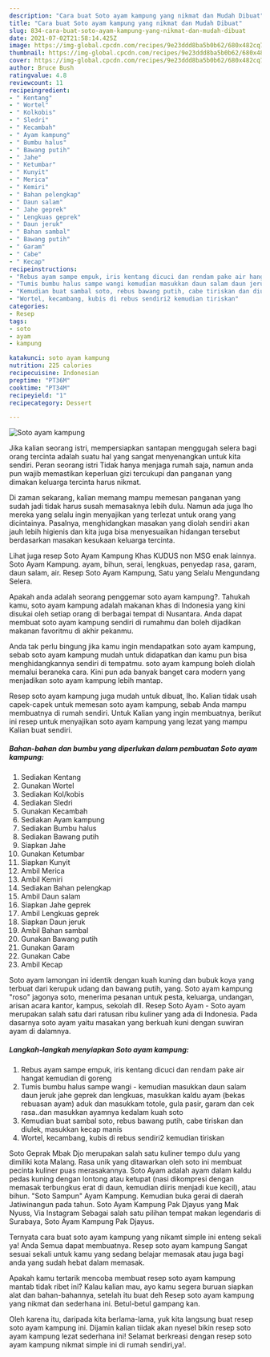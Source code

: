 ```yaml
---
description: "Cara buat Soto ayam kampung yang nikmat dan Mudah Dibuat"
title: "Cara buat Soto ayam kampung yang nikmat dan Mudah Dibuat"
slug: 834-cara-buat-soto-ayam-kampung-yang-nikmat-dan-mudah-dibuat
date: 2021-07-02T21:58:14.425Z
image: https://img-global.cpcdn.com/recipes/9e23ddd8ba5b0b62/680x482cq70/soto-ayam-kampung-foto-resep-utama.jpg
thumbnail: https://img-global.cpcdn.com/recipes/9e23ddd8ba5b0b62/680x482cq70/soto-ayam-kampung-foto-resep-utama.jpg
cover: https://img-global.cpcdn.com/recipes/9e23ddd8ba5b0b62/680x482cq70/soto-ayam-kampung-foto-resep-utama.jpg
author: Bruce Bush
ratingvalue: 4.8
reviewcount: 11
recipeingredient:
- " Kentang"
- " Wortel"
- " Kolkobis"
- " Sledri"
- " Kecambah"
- " Ayam kampung"
- " Bumbu halus"
- " Bawang putih"
- " Jahe"
- " Ketumbar"
- " Kunyit"
- " Merica"
- " Kemiri"
- " Bahan pelengkap"
- " Daun salam"
- " Jahe geprek"
- " Lengkuas geprek"
- " Daun jeruk"
- " Bahan sambal"
- " Bawang putih"
- " Garam"
- " Cabe"
- " Kecap"
recipeinstructions:
- "Rebus ayam sampe empuk, iris kentang dicuci dan rendam pake air hangat kemudian di goreng"
- "Tumis bumbu halus sampe wangi kemudian masukkan daun salam daun jeruk jahe geprek dan lengkuas, masukkan kaldu ayam (bekas rebuasan ayam) aduk dan masukkam totole, gula pasir, garam dan cek rasa..dan masukkan ayamnya kedalam kuah soto"
- "Kemudian buat sambal soto, rebus bawang putih, cabe tiriskan dan diulek, masukkan kecap manis"
- "Wortel, kecambang, kubis di rebus sendiri2 kemudian tiriskan"
categories:
- Resep
tags:
- soto
- ayam
- kampung

katakunci: soto ayam kampung 
nutrition: 225 calories
recipecuisine: Indonesian
preptime: "PT36M"
cooktime: "PT34M"
recipeyield: "1"
recipecategory: Dessert

---
```



![Soto ayam kampung](https://img-global.cpcdn.com/recipes/9e23ddd8ba5b0b62/680x482cq70/soto-ayam-kampung-foto-resep-utama.jpg)

Jika kalian seorang istri, mempersiapkan santapan menggugah selera bagi orang tercinta adalah suatu hal yang sangat menyenangkan untuk kita sendiri. Peran seorang istri Tidak hanya menjaga rumah saja, namun anda pun wajib memastikan keperluan gizi tercukupi dan panganan yang dimakan keluarga tercinta harus nikmat.

Di zaman  sekarang, kalian memang mampu memesan panganan yang sudah jadi tidak harus susah memasaknya lebih dulu. Namun ada juga lho mereka yang selalu ingin menyajikan yang terlezat untuk orang yang dicintainya. Pasalnya, menghidangkan masakan yang diolah sendiri akan jauh lebih higienis dan kita juga bisa menyesuaikan hidangan tersebut berdasarkan masakan kesukaan keluarga tercinta. 

Lihat juga resep Soto Ayam Kampung Khas KUDUS non MSG enak lainnya. Soto Ayam Kampung. ayam, bihun, serai, lengkuas, penyedap rasa, garam, daun salam, air. Resep Soto Ayam Kampung, Satu yang Selalu Mengundang Selera.

Apakah anda adalah seorang penggemar soto ayam kampung?. Tahukah kamu, soto ayam kampung adalah makanan khas di Indonesia yang kini disukai oleh setiap orang di berbagai tempat di Nusantara. Anda dapat membuat soto ayam kampung sendiri di rumahmu dan boleh dijadikan makanan favoritmu di akhir pekanmu.

Anda tak perlu bingung jika kamu ingin mendapatkan soto ayam kampung, sebab soto ayam kampung mudah untuk didapatkan dan kamu pun bisa menghidangkannya sendiri di tempatmu. soto ayam kampung boleh diolah memalui beraneka cara. Kini pun ada banyak banget cara modern yang menjadikan soto ayam kampung lebih mantap.

Resep soto ayam kampung juga mudah untuk dibuat, lho. Kalian tidak usah capek-capek untuk memesan soto ayam kampung, sebab Anda mampu membuatnya di rumah sendiri. Untuk Kalian yang ingin membuatnya, berikut ini resep untuk menyajikan soto ayam kampung yang lezat yang mampu Kalian buat sendiri.

<!--inarticleads1-->

##### Bahan-bahan dan bumbu yang diperlukan dalam pembuatan Soto ayam kampung:

1. Sediakan  Kentang
1. Gunakan  Wortel
1. Sediakan  Kol/kobis
1. Sediakan  Sledri
1. Gunakan  Kecambah
1. Sediakan  Ayam kampung
1. Sediakan  Bumbu halus
1. Sediakan  Bawang putih
1. Siapkan  Jahe
1. Gunakan  Ketumbar
1. Siapkan  Kunyit
1. Ambil  Merica
1. Ambil  Kemiri
1. Sediakan  Bahan pelengkap
1. Ambil  Daun salam
1. Siapkan  Jahe geprek
1. Ambil  Lengkuas geprek
1. Siapkan  Daun jeruk
1. Ambil  Bahan sambal
1. Gunakan  Bawang putih
1. Gunakan  Garam
1. Gunakan  Cabe
1. Ambil  Kecap


Soto ayam lamongan ini identik dengan kuah kuning dan bubuk koya yang terbuat dari kerupuk udang dan bawang putih, yang. Soto ayam kampung &#34;roso&#34; jagonya soto, menerima pesanan untuk pesta, keluarga, undangan, arisan acara kantor, kampus, sekolah dll. Resep Soto Ayam - Soto ayam merupakan salah satu dari ratusan ribu kuliner yang ada di Indonesia. Pada dasarnya soto ayam yaitu masakan yang berkuah kuni dengan suwiran ayam di dalamnya. 

<!--inarticleads2-->

##### Langkah-langkah menyiapkan Soto ayam kampung:

1. Rebus ayam sampe empuk, iris kentang dicuci dan rendam pake air hangat kemudian di goreng
1. Tumis bumbu halus sampe wangi - kemudian masukkan daun salam daun jeruk jahe geprek dan lengkuas, masukkan kaldu ayam (bekas rebuasan ayam) aduk dan masukkam totole, gula pasir, garam dan cek rasa..dan masukkan ayamnya kedalam kuah soto
1. Kemudian buat sambal soto, rebus bawang putih, cabe tiriskan dan diulek, masukkan kecap manis
1. Wortel, kecambang, kubis di rebus sendiri2 kemudian tiriskan


Soto Geprak Mbak Djo merupakan salah satu kuliner tempo dulu yang dimiliki kota Malang. Rasa unik yang ditawarkan oleh soto ini membuat pecinta kuliner puas merasakannya. Soto Ayam adalah ayam dalam kaldu pedas kuning dengan lontong atau ketupat (nasi dikompresi dengan memasak terbungkus erat di daun, kemudian diiris menjadi kue kecil), atau bihun. &#34;Soto Sampun&#34; Ayam Kampung. Kemudian buka gerai di daerah Jatiwinangun pada tahun. Soto Ayam Kampung Pak Djayus yang Mak Nyuss, Via Instagram Sebagai salah satu pilihan tempat makan legendaris di Surabaya, Soto Ayam Kampung Pak Djayus. 

Ternyata cara buat soto ayam kampung yang nikamt simple ini enteng sekali ya! Anda Semua dapat membuatnya. Resep soto ayam kampung Sangat sesuai sekali untuk kamu yang sedang belajar memasak atau juga bagi anda yang sudah hebat dalam memasak.

Apakah kamu tertarik mencoba membuat resep soto ayam kampung mantab tidak ribet ini? Kalau kalian mau, ayo kamu segera buruan siapkan alat dan bahan-bahannya, setelah itu buat deh Resep soto ayam kampung yang nikmat dan sederhana ini. Betul-betul gampang kan. 

Oleh karena itu, daripada kita berlama-lama, yuk kita langsung buat resep soto ayam kampung ini. Dijamin kalian tiidak akan nyesel bikin resep soto ayam kampung lezat sederhana ini! Selamat berkreasi dengan resep soto ayam kampung nikmat simple ini di rumah sendiri,ya!.

